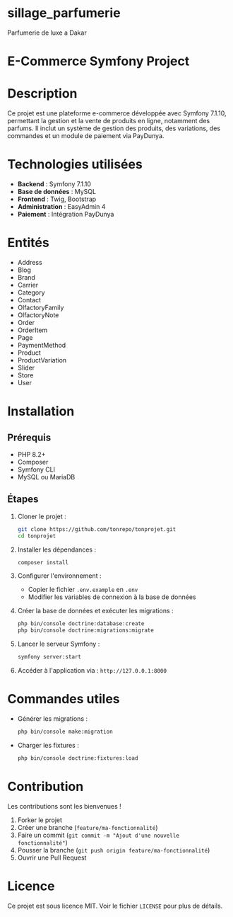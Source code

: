 # sillage_parfumerie
Parfumerie de luxe a Dakar
# E-Commerce Symfony Project

# Description
Ce projet est une plateforme e-commerce développée avec Symfony 7.1.10, permettant la gestion et la vente de produits en ligne, notamment des parfums. Il inclut un système de gestion des produits, des variations, des commandes et un module de paiement via PayDunya.


# Technologies utilisées
- **Backend** : Symfony 7.1.10
- **Base de données** : MySQL
- **Frontend** : Twig, Bootstrap
- **Administration** : EasyAdmin 4
- **Paiement** : Intégration PayDunya

# Entités
- Address
- Blog
- Brand
- Carrier
- Category
- Contact
- OlfactoryFamily
- OlfactoryNote
- Order
- OrderItem
- Page
- PaymentMethod
- Product
- ProductVariation
- Slider
- Store
- User

# Installation

## Prérequis
- PHP 8.2+
- Composer
- Symfony CLI
- MySQL ou MariaDB

## Étapes
1. Cloner le projet :
   ```bash
   git clone https://github.com/tonrepo/tonprojet.git
   cd tonprojet
   ```
2. Installer les dépendances :
   ```bash
   composer install
   ```
3. Configurer l'environnement :
   - Copier le fichier `.env.example` en `.env`
   - Modifier les variables de connexion à la base de données
   
4. Créer la base de données et exécuter les migrations :
   ```bash
   php bin/console doctrine:database:create
   php bin/console doctrine:migrations:migrate
   ```
5. Lancer le serveur Symfony :
   ```bash
   symfony server:start
   ```
6. Accéder à l'application via : `http://127.0.0.1:8000`

# Commandes utiles
- Générer les migrations :
  ```bash
  php bin/console make:migration
  ```
- Charger les fixtures :
  ```bash
  php bin/console doctrine:fixtures:load
  ```

# Contribution
Les contributions sont les bienvenues !
1. Forker le projet
2. Créer une branche (`feature/ma-fonctionnalité`)
3. Faire un commit (`git commit -m "Ajout d'une nouvelle fonctionnalité"`)
4. Pousser la branche (`git push origin feature/ma-fonctionnalité`)
5. Ouvrir une Pull Request

# Licence
Ce projet est sous licence MIT. Voir le fichier `LICENSE` pour plus de détails.

